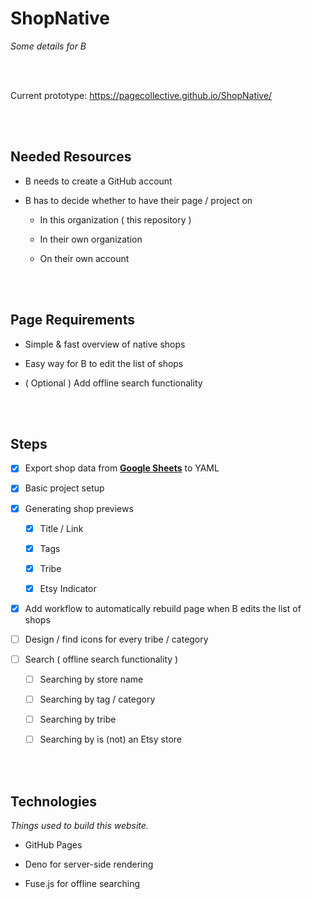 
# ShopNative

*Some details for B*

<br>
<br>

Current prototype: https://pagecollective.github.io/ShopNative/

<br>
<br>

## Needed Resources

-   B needs to create a GitHub account

-   B has to decide whether to have their page / project on

    - In this organization ( this repository )
    
    - In their own organization
    
    - On their own account

<br>
<br>

## Page Requirements

-   Simple & fast overview of native shops

-   Easy way for B to edit the list of shops

-   ( Optional ) Add offline search functionality

<br>
<br>

## Steps

-   [x] Export shop data from **[Google Sheets]** to YAML

-   [x] Basic project setup

-   [x] Generating shop previews

    - [x] Title / Link
    
    - [x] Tags
    
    - [x] Tribe
    
    - [x] Etsy Indicator
    
-   [x] Add workflow to automatically rebuild page when B edits the list of shops

-   [ ] Design / find icons for every tribe / category

-   [ ] Search ( offline search functionality )

    - [ ] Searching by store name
    
    - [ ] Searching by tag / category
    
    - [ ] Searching by tribe
    
    - [ ] Searching by is (not) an Etsy store

<br>
<br>

## Technologies

*Things used to build this website.*

- GitHub Pages

- Deno for server-side rendering

- Fuse.js for offline searching

<br>


[Google Sheets]: https://docs.google.com/spreadsheets/d/1Go9xe5ARV3RxBqasRi2CJ6dHLSG5Uyf8gZ1Tuy8P0Dc/edit#gid=0
